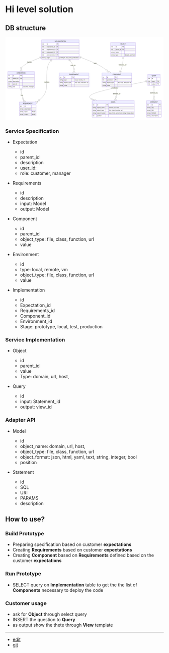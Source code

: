 # Hi level solution

## DB structure

![db strcuture](db_structure.png)

### Service Specification

+ Expectation
  + id
  + parent_id
  + description
  + user_id:
  + role: customer, manager

+ Requirements
  + id
  + description
  + input: Model
  + output: Model
    
+ Component
  + id
  + parent_id
  + object_type: file, class, function, url
  + value

+ Environment
  + id
  + type: local, remote, vm  
  + object_type: file, class, function, url
  + value

  
+ Implementation
  + id
  + Expectation_id
  + Requirements_id
  + Component_id
  + Environment_id
  + Stage: prototype, local, test, production

  
### Service Implementation

+ Object
  + id
  + parent_id
  + value    
  + Type: domain, url, host, 
  
+ Query
  + id
  + input: Statement_id    
  + output: view_id
  


### Adapter API


+ Model
  + id
  + object_name: domain, url, host, 
  + object_type: file, class, function, url
  + object_format: json, html, yaml, text, string, integer, bool
  + position

    
+ Statement
  + id
  + SQL
  + URI
  + PARAMS
  + description




## How to use?

### Build Prototype
+ Preparing specification based on customer **expectations**
+ Creating **Requirements** based on customer **expectations**
+ Creating **Component** based on **Requirements** defined based on the customer **expectations**


### Run Prototype

+ SELECT query on **Implementation** table to get the the list of **Components** necessary to deploy the code


### Customer usage

+ ask for **Object** through select query
+ INSERT the question to **Query**
+ as output show the thete through **View** template



---

+ [edit](https://github.com/ModuleTool/docs/edit/main/1/README.md)
+ [git](https://github.com/ModuleTool/docs/)
